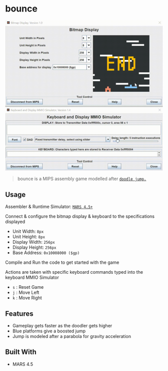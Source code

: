 # bounce

[![Specifications](usage.gif)](https://github.com/anthonytedja/bounce/blob/main/bounce.s)

> bounce is a MIPS assembly game modelled after [`doodle jump.`](https://en.wikipedia.org/wiki/Doodle_Jump)

## Usage

Assembler & Runtime Simulator: [`MARS 4.5+`](http://courses.missouristate.edu/kenvollmar/mars/download.htm)

Connect & configure the bitmap display & keyboard to the specifications displayed

- Unit Width: `8px`
- Unit Height: `8px`
- Display Width: `256px`
- Display Height: `256px`
- Base Address: `0x10008000 ($gp)`

Compile and Run the code to get started with the game

Actions are taken with specific keyboard commands typed into the keyboard MMIO Simulator

- `s` : Reset Game
- `j` : Move Left
- `k` : Move Right

## Features

- Gameplay gets faster as the doodler gets higher
- Blue platforms give a boosted jump
- Jump is modeled after a parabola for gravity acceleration

## Built With

- MARS 4.5

